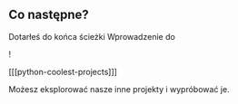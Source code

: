 ## Co następne?

Dotarłeś do końca ścieżki Wprowadzenie do </a>

!</p> 

[[[python-coolest-projects]]]

Możesz eksplorować nasze inne projekty [ ](https://projects.raspberrypi.org/en/projects?software%5B%5D=python) i wypróbować je.

